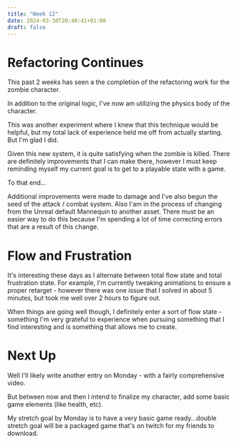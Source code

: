 ```yaml
---
title: "Week 12"
date: 2024-03-30T20:40:41+01:00
draft: false
---
```


# Refactoring Continues
This past 2 weeks has seen a the completion of the refactoring work for the zombie character.

In addition to the original logic, I've now am utilizing the physics body of the character.

This was another experiment where I knew that this technique would be helpful, but my total lack of experience held me off from actually starting. But I'm glad I did.

Given this new system, it is quite satisfying when the zombie is killed. There are definitely improvements that I can make there, however I must keep reminding myself my current goal is to get to a playable state with a game.

To that end...

Additional improvements were made to damage and I've also begun the seed of the attack / combat system. Also I'am in the process of changing from the Unreal default Mannequin to another asset. There must be an easier way to do this because I'm spending a lot of time correcting errors that are a result of this change.

# Flow and Frustration
It's interesting these days as I alternate between total flow state and total frustration state. For example, I'm currently tweaking animations to ensure a proper retarget - however there was one issue that I solved in about 5 minutes, but took me well over 2 hours to figure out.

When things are going well though, I definitely enter a sort of flow state - something I'm very grateful to experience when pursuing something that I find interesting and is something that allows me to create.

# Next Up
Well I'll likely write another entry on Monday - with a fairly comprehensive video.

But between now and then I intend to finalize my character, add some basic game elements (like health, etc).

My stretch goal by Monday is to have a very basic game ready...double stretch goal will be a packaged game that's on twitch for my friends to download.